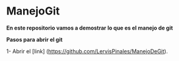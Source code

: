 # ManejoGit
**En este repositorio vamos a demostrar lo que es el manejo de git**

**Pasos para abrir el git**

1- Abrir el [link] (https://github.com/LervisPinales/ManejoDeGit).
